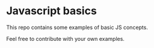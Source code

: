 # Javascript basics
This repo contains some examples of basic JS concepts.

Feel free to contribute with your own examples.